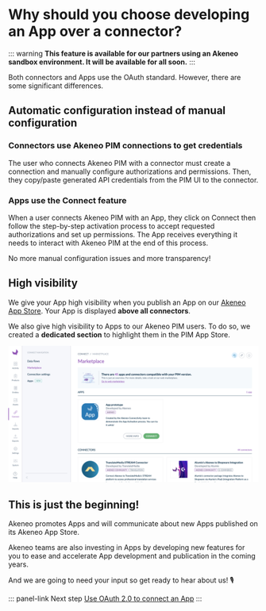 # Why should you choose developing an App over a connector?

::: warning
**This feature is available for our partners using an Akeneo sandbox environment. It will be available for all soon.**
:::

Both connectors and Apps use the OAuth standard. However, there are some significant differences.

## Automatic configuration instead of manual configuration

### Connectors use Akeneo PIM connections to get credentials

The user who connects Akeneo PIM with a connector must create a connection and manually configure authorizations and permissions. Then, they copy/paste generated API credentials from the PIM UI to the connector. 

### Apps use the Connect feature

When a user connects Akeneo PIM with an App, they click on Connect then follow the step-by-step activation process to accept requested authorizations and set up permissions. The App receives everything it needs to interact with Akeneo PIM at the end of this process.

No more manual configuration issues and more transparency!

## High visibility

We give your App high visibility when you publish an App on our [Akeneo App Store](https://marketplace.akeneo.com/). Your App is displayed **above all connectors**. 

We also give high visibility to Apps to our Akeneo PIM users. To do so, we created a **dedicated section** to highlight them in the PIM App Store.

![PIM App Store](../img/apps/pim-marketplace-with-apps.png)


## This is just the beginning!

Akeneo promotes Apps and will communicate about new Apps published on its Akeneo App Store.

Akeneo teams are also investing in Apps by developing new features for you to ease and accelerate App development and publication in the coming years. 

And we are going to need your input so get ready to hear about us! 🎙️

::: panel-link Next step [Use OAuth 2.0 to connect an App](/apps/using-oauth2.html)
:::